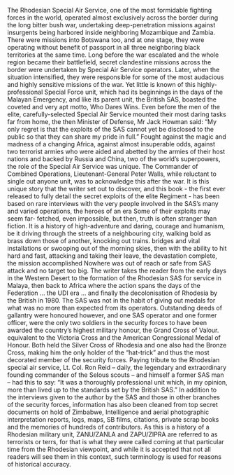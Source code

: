The Rhodesian Special Air Service, one of the most formidable fighting forces in the world, operated almost exclusively across the border during the long bitter bush war, undertaking deep-penetration missions against insurgents being harbored inside neighboring Mozambique and Zambia.
There were missions into Botswana too, and at one stage, they were operating without benefit of passport in all three neighboring black territories at the same time.
Long before the war escalated and the whole region became their battlefield, secret clandestine missions across the border were undertaken by Special Air Service operators. Later, when the situation intensified, they were responsible for some of the most audacious and highly sensitive missions of the war.
Yet little is known of this highly-professional Special Force unit, which had its beginnings in the days of the Malayan Emergency, and like its parent unit, the British SAS, boasted the coveted and very apt motto, Who Dares Wins.
Even before the men of the elite, carefully-selected Special Air Service mounted their most daring tasks far from home, the then Minister of Defense, Mr Jack Howman said: “My only regret is that the exploits of the SAS cannot yet be disclosed to the public so that they can share my pride in full.”
Fought against the magic and madness of a changing Africa, against almost insuperable odds, against two terrorist armies who were aided and abetted by the armies of their host nations and backed by Russia and China, two of the world’s superpowers, the role of the Special Air Service was unique. The Commander of Combined Operations, Lieutenant-General Peter Walls, while reluctant to single out anyone unit, was to acknowledge this after the war.
It is this unique story that the writer set out to discover, and this book - the first ever released to fully detail the secret exploits of the elite Regiment - has been based on rare interviews with the very people involved in the SAS’s many and varied operations, the heroes of an era Some of their exploits may seem far- fetched, even impossible, but then, truth is often stranger than fiction.
It is a history of high-adventure and daring, courage and humanism, be it driving through the streets of a neighbouring city, walking bold as brass down those of another, knocking out trains. bridges and vital installations or swooping out of the morning skies, then with the ability to hit hard and fast, attacking and taking their leave, the devastation complete, the mission accomplished Nowhere was out of reach or safe from SAS attack and no target too big.
The writer takes the reader from the early days in the Western Desert to the formation of the Rhodesian SAS for service in Malaya, then back to Africa where the action spans the days of the Federation ... the UDI era ... and finally the decolonisation of Rhodesia by the British in 1980.
The SAS was not in the habit of giving out medals for what was no more than expected from its operators. Outstanding deeds of gallantry were honoured however, and one SAS operator and one former officer, were the only two soldiers in the security forces to have been awarded the country’s highest military honour, the Grand Cross of Valour. equivalent to the Victoria Cross and the American Congressional Medal of Honour. Both held the Silver Cross of Rhodesia and one also had the Bronze Cross, making him the only holder of the “hat-trick” and thus the most decorated member of the security forces.
Paying tribute to the Rhodesian special air service, Lt. Col. Ron Reid – daily, the legendary and extraordinary founding commander of the Selous scouts – and himself a former SAS man – had this to say: “It was a thoroughly professional unit which, in my opinion, more than lived up to the standards set by the British SAS.”
In addition to the interviews given to the author by the SAS and those in other branches of the security forces, information has also been cleaned from top secret documents on hold of Zimbabwe, Intelligence and aerial photographic interpretation reports, logs, maps, SB films, citations, private scrap books and the memories of hundreds of contributors.
As this is a history of a Rhodesian military unit, ZANU/ZANLA and ZAPU/ZIPRA are referred to as terrorists or terrs, for that is what they were called coming at that particular time from the Rhodesian viewpoint, and while it is accepted that not all readers will see them in this context, such terminology is used for reasons of historical accuracy.